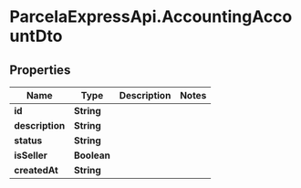 # ParcelaExpressApi.AccountingAccountDto

## Properties
Name | Type | Description | Notes
------------ | ------------- | ------------- | -------------
**id** | **String** |  | 
**description** | **String** |  | 
**status** | **String** |  | 
**isSeller** | **Boolean** |  | 
**createdAt** | **String** |  | 
